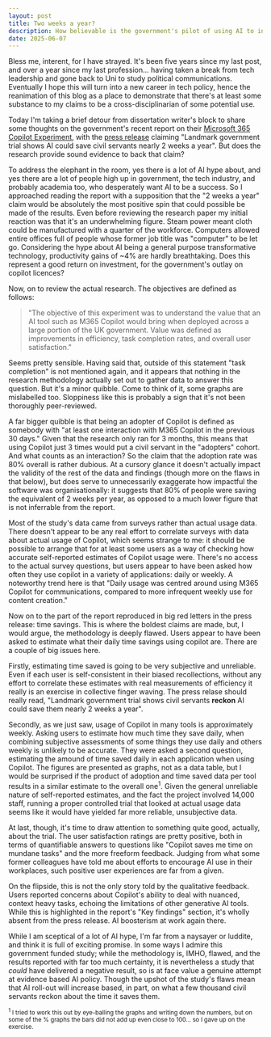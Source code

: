 ```yaml
---
layout: post
title: Two weeks a year?
description: How believable is the government's pilot of using AI to increase civil service productivity?
date: 2025-06-07
---
```


Bless me, interent, for I have strayed. It's been five years since my last post, and over a year since my last profession... having taken a break from tech leadership and gone back to Uni to study political communications. Eventually I hope this will turn into a new career in tech policy, hence the reanimation of this blog as a place to demonstrate that there's at least some substance to my claims to be a cross-disciplinarian of some potential use.

Today I'm taking a brief detour from dissertation writer's block to share some thoughts on the government's recent report on their [Microsoft 365
Copilot Experiment](https://assets.publishing.service.gov.uk/media/683db42bd23a62e5d32680d0/M365_Copilot_Experiment_Findings_Report.pdf), with the [press release](https://www.gov.uk/government/news/landmark-government-trial-shows-ai-could-save-civil-servants-nearly-2-weeks-a-year) claiming "Landmark government trial shows AI could save civil servants nearly 2 weeks a year". But does the research provide sound evidence to back that claim?

To address the elephant in the room, yes there is a lot of AI hype about, and yes there are a lot of people high up in government, the tech industry, and probably academia too, who desperately want AI to be a success. So I approached reading the report with a supposition that the "2 weeks a year" claim would be absolutely the most positive spin that could possible be made of the results. Even before reviewing the research paper my initial reaction was that it's an underwhelming figure. Steam power meant cloth could be manufactured with a quarter of the workforce. Computers allowed entire offices full of people whose former job title was "computer" to be let go. Considering the hype about AI being a general purpose transformative technology, productivity gains of ~4% are hardly breathtaking. Does this represent a good return on investment, for the government's outlay on copilot licences? 

Now, on to review the actual research. The objectives are defined as follows:

> "The objective of this experiment was to understand the value that an AI tool such as
	M365 Copilot would bring when deployed across a large portion of the UK
	government. Value was defined as improvements in efficiency, task completion
	rates, and overall user satisfaction."

Seems pretty sensible. Having said that, outside of this statement "task completion" is not mentioned again, and it appears that nothing in the research methodology actually set out to gather data to answer this question. But it's a minor quibble. Come to think of it, some graphs are mislabelled too. Sloppiness like this is probably a sign that it's not been thoroughly peer-reviewed.

A far bigger quibble is that being an adopter of Copilot is defined as somebody with "at least one interaction with M365 Copilot in the previous 30 days." Given that the research only ran for 3 months, this means that using Copilot just 3 times would put a civil servant in the "adopters" cohort. And what counts as an interaction? So the claim that the adoption rate was 80% overall is rather dubious. At a cursory glance it doesn't actually impact the validity of the rest of the data and findings (though more on the flaws in that below), but does serve to unnecessarily exaggerate how impactful the software was organisationally: it suggests that 80% of people were saving the equivalent of 2 weeks per year, as opposed to a much lower figure that is not inferrable from the report. 

Most of the study's data came from surveys rather than actual usage data. There doesn't appear to be any real effort to correlate surveys with data about actual usage of Copilot, which seems strange to me: it should be possible to arrange that for at least some users as a way of checking how accurate self-reported estimates of Copilot usage were. There's no access to the actual survey questions, but users appear to have been asked how often they use copilot in a variety of applications: daily or weekly. A noteworthy trend here is that "Daily usage was centred around using M365 Copilot for communications, compared to more infrequent weekly use for content creation." 

Now on to the part of the report reproduced in big red letters in the press release: time savings. This is where the boldest claims are made, but, I would argue, the methodology is deeply flawed. Users appear to have been asked to estimate what their daily time savings using copilot are. There are a couple of big issues here.

Firstly, estimating time saved is going to be very subjective and unreliable. Even if each user is self-consistent in their biased recollections, without any effort to correlate these estimates with real measurements of efficiency it really is an exercise in collective finger waving. The press relase should really read, "Landmark government trial shows civil servants __reckon__ AI could save them nearly 2 weeks a year".

Secondly, as we just saw, usage of Copilot in many tools is approximately weekly. Asking users to estimate how much time they save daily, when combining subjective assessments of some things they use daily and others weekly is unlikely to be accurate. They were asked a second question, estimating the amound of time saved daily in each application when using Copilot. The figures are presented as graphs, not as a data table, but I would be surprised if the product of adoption and time saved data per tool results in a similar estimate to the overall one<sup>1</sup>. Given the general unreliable nature of self-reported estimates, and the fact the project involved 14,000 staff, running a proper controlled trial that looked at actual usage data seems like it would have yielded far more reliable, unsubjective data.

At last, though, it's time to draw attention to something quite good, actually, about the trial. The user satisfaction ratings are pretty positive, both in terms of quantifiable answers to questions like "Copilot saves me time on mundane tasks" and the more freeform feedback. Judging from what some former colleagues have told me about efforts to encourage AI use in their workplaces, such positive user experiences are far from a given. 

On the flipside, this is not the only story told by the qualitative feedback. Users reported concerns about Copilot's ability to deal with nuanced, context heavy tasks, echoing the limitations of other generative AI tools. While this is highlighted in the report's "Key findings" section, it's wholly absent from the press release. AI boosterism at work again there.

While I am sceptical of a lot of AI hype, I'm far from a naysayer or luddite, and think it is full of exciting promise. In some ways I admire this government funded study; while the methodology is, IMHO, flawed, and the results reported with far too much certainty, it is nevertheless a study that _could_ have delivered a negative result, so is at face value a genuine attempt at evidence based AI policy. Though the upshot of the study's flaws mean that AI roll-out will increase based, in part, on what a few thousand civil servants reckon about the time it saves them.

<small><sup>1</sup> I tried to work this out by eye-balling the graphs and writing down the numbers, but on some of the % graphs the bars did not add up even close to 100... so I gave up on the exercise.</small>

